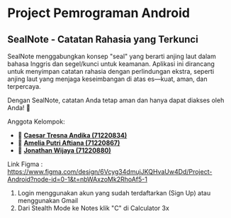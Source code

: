 # Project Pemrograman Android
## SealNote - Catatan Rahasia yang Terkunci

SealNote menggabungkan konsep "seal" yang berarti anjing laut dalam bahasa Inggris dan segel/kunci untuk keamanan. 
Aplikasi ini dirancang untuk menyimpan catatan rahasia dengan perlindungan ekstra, seperti anjing laut yang menjaga keseimbangan di atas es—kuat, aman, dan terpercaya.

Dengan SealNote, catatan Anda tetap aman dan hanya dapat diakses oleh Anda! 🚀

Anggota Kelompok:

- 👤 [**Caesar Tresna Andika (71220834)**](https://github.com/caesartresnaandika)
- 👤 [**Amelia Putri Aftiana (71220867)**](https://github.com/ameliaaftiana)
- 👤 [**Jonathan Wijaya (71220880)**](https://github.com/jonathanwijayaa)

Link Figma : 
https://www.figma.com/design/6Vcyg34dmujJKQHvaUw4Dd/Project-Android?node-id=0-1&t=nbWAxzoMk2RhoAf5-1
1. Login menggunakan akun yang sudah terdaftarkan (Sign Up) atau menggunakan Gmail
2. Dari Stealth Mode ke Notes klik "C" di Calculator 3x
